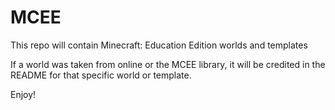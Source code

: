 # MCEE

This repo will contain Minecraft: Education Edition worlds and templates

If a world was taken from online or the MCEE library, it will be credited in the README for that specific world or template. 

Enjoy!
